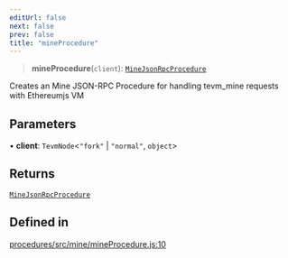 ```yaml
---
editUrl: false
next: false
prev: false
title: "mineProcedure"
---
```


> **mineProcedure**(`client`): [`MineJsonRpcProcedure`](/reference/tevm/procedures/type-aliases/minejsonrpcprocedure/)

Creates an Mine JSON-RPC Procedure for handling tevm_mine requests with Ethereumjs VM

## Parameters

• **client**: `TevmNode`\<`"fork"` \| `"normal"`, `object`\>

## Returns

[`MineJsonRpcProcedure`](/reference/tevm/procedures/type-aliases/minejsonrpcprocedure/)

## Defined in

[procedures/src/mine/mineProcedure.js:10](https://github.com/evmts/tevm-monorepo/blob/main/packages/procedures/src/mine/mineProcedure.js#L10)
